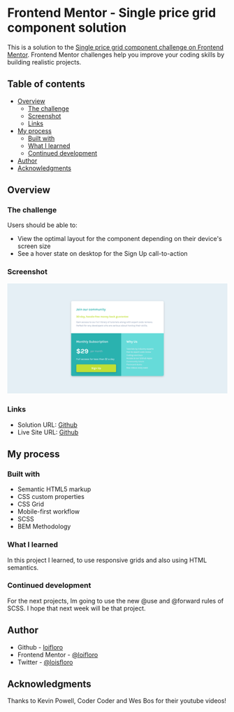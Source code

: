 # Frontend Mentor - Single price grid component solution

This is a solution to the [Single price grid component challenge on Frontend Mentor](https://www.frontendmentor.io/challenges/single-price-grid-component-5ce41129d0ff452fec5abbbc). Frontend Mentor challenges help you improve your coding skills by building realistic projects. 

## Table of contents

- [Overview](#overview)
  - [The challenge](#the-challenge)
  - [Screenshot](#screenshot)
  - [Links](#links)
- [My process](#my-process)
  - [Built with](#built-with)
  - [What I learned](#what-i-learned)
  - [Continued development](#continued-development)
- [Author](#author)
- [Acknowledgments](#acknowledgments)


## Overview

### The challenge

Users should be able to:

- View the optimal layout for the component depending on their device's screen size
- See a hover state on desktop for the Sign Up call-to-action

### Screenshot

![](./dist/assets/images/screenshot.jpg)


### Links

- Solution URL: [Github](https://github.com/loifloro/single-price-grid-component-master)
- Live Site URL: [Github](https://loifloro.github.io/single-price-grid-component-master/dist/)

## My process

### Built with

- Semantic HTML5 markup
- CSS custom properties
- CSS Grid
- Mobile-first workflow
- SCSS 
- BEM Methodology

### What I learned

In this project I learned, to use responsive grids and also using HTML semantics.

### Continued development

For the next projects, Im going to use the new @use and @forward rules of SCSS. I hope that next week will be that project.


## Author

- Github - [loifloro](https://github.com/loifloro/)
- Frontend Mentor - [@loifloro](https://www.frontendmentor.io/profile/loifloro)
- Twitter - [@loisfloro](https://www.twitter.com/yourusername)

## Acknowledgments

Thanks to Kevin Powell, Coder Coder and Wes Bos for their youtube videos!